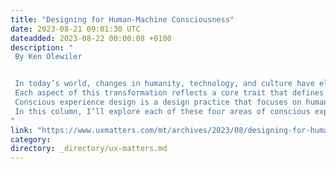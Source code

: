 ```yaml
---
title: "Designing for Human-Machine Consciousness"
date: 2023-08-21 09:01:30 UTC
dateadded: 2023-08-22 00:00:08 +0100
description: "
 By Ken Olewiler 


 In today’s world, changes in humanity, technology, and culture have elevated User Experience to a state of rapid transformation. Unprecedented technological capabilities and heightened human sensitivities are reshaping the relationship between humans and machines, demanding new insights and expertise in product design. As UX designers, we must now shoulder the responsibility of shepherding this evolution, crafting product experiences that embody digital consciousness through more intelligent, immersive, systemic, and ethical interactions. 
 Each aspect of this transformation reflects a core trait that defines our humanity: thinking, feeling, relating, and valuing. These four areas of transformation constitute the guiding tenets of what I call conscious experience design, and they set the framework for my view of the future of User Experience. 
 Conscious experience design is a design practice that focuses on humanizing technology experiences in ways that drive positive value for humanity and society. 
 In this column, I’ll explore each of these four areas of conscious experience design, the technologies that fuel innovation within each of them, and some fundamental questions about their application to new and reimagined products that touch and serve people. Plus, I’ll explore how conscious experience design influences the tools, technologies, and methodologies that affect the professional craft of design. Read More 
"
link: "https://www.uxmatters.com/mt/archives/2023/08/designing-for-human-machine-consciousness.php"
category:
directory: _directory/ux-matters.md
---
```

